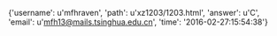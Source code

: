 {'username': u'mfhraven', 'path': u'xz1203/1203.html', 'answer': u'C', 'email': u'mfh13@mails.tsinghua.edu.cn', 'time': '2016-02-27:15:54:38'}